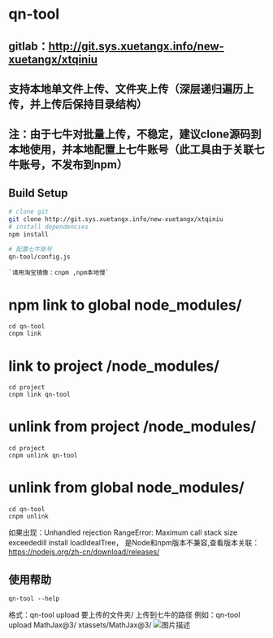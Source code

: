 # qn-tool

## gitlab：http://git.sys.xuetangx.info/new-xuetangx/xtqiniu

## 支持本地单文件上传、文件夹上传（深层递归遍历上传，并上传后保持目录结构）
## 注：由于七牛对批量上传，不稳定，建议clone源码到本地使用，并本地配置上七牛账号（此工具由于关联七牛账号，不发布到npm）

## Build Setup

``` bash
# clone git
git clone http://git.sys.xuetangx.info/new-xuetangx/xtqiniu
# install dependencies
npm install

# 配置七牛账号
qn-tool/config.js
```
```
`请用淘宝镜像：cnpm ,npm本地慢`
```
# npm link to global node_modules/
```
cd qn-tool
cnpm link
```

# link to project /node_modules/
```
cd project
cnpm link qn-tool
```

# unlink from project /node_modules/
```
cd project
cnpm unlink qn-tool
```

# unlink from global node_modules/
```
cd qn-tool
cnpm unlink
```
如果出现：Unhandled rejection RangeError: Maximum call stack size exceededill install loadIdealTree，
是Node和npm版本不兼容,查看版本关联：https://nodejs.org/zh-cn/download/releases/

## 使用帮助
```
qn-tool --help
```
格式：qn-tool upload 要上传的文件夹/  上传到七牛的路径
例如：qn-tool upload MathJax@3/ xtassets/MathJax@3/
![图片描述](/tfl/captures/2020-09/tapd_23552461_base64_1599821687_57.png)